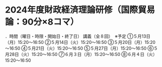 # 2024年度財政経済理論研修（国際貿易論：90分×8コマ）

．時間（曜日・時限・開始日・終了日）
講義（全８回）　※予定
①５月13日（月）15:20～16:50
②５月14日（火）15:20～16:50
③５月20日（月）15:20～16:50
④５月21日（火）15:20～16:50
⑤５月27日（月）15:20～16:50
⑥５月28日（火）15:20～16:50
⑦６月３日（月）15:20～16:50
⑧６月４日（火）15:20～16:50
